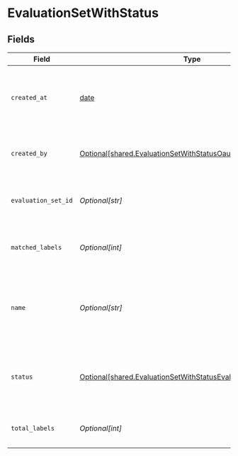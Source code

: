 # EvaluationSetWithStatus


## Fields

| Field                                                                                                                                          | Type                                                                                                                                           | Required                                                                                                                                       | Description                                                                                                                                    |
| ---------------------------------------------------------------------------------------------------------------------------------------------- | ---------------------------------------------------------------------------------------------------------------------------------------------- | ---------------------------------------------------------------------------------------------------------------------------------------------- | ---------------------------------------------------------------------------------------------------------------------------------------------- |
| `created_at`                                                                                                                                   | [date](https://docs.python.org/3/library/datetime.html#date-objects)                                                                           | :heavy_check_mark:                                                                                                                             | Datetime object, specifies when the evaluation set was created                                                                                 |
| `created_by`                                                                                                                                   | [Optional[shared.EvaluationSetWithStatusOauthUser]](undefined/models/shared/evaluationsetwithstatusoauthuser.md)                               | :heavy_minus_sign:                                                                                                                             | The user who created the evaluation set.                                                                                                       |
| `evaluation_set_id`                                                                                                                            | *Optional[str]*                                                                                                                                | :heavy_check_mark:                                                                                                                             | Unique identifier of an evaluation set                                                                                                         |
| `matched_labels`                                                                                                                               | *Optional[int]*                                                                                                                                | :heavy_check_mark:                                                                                                                             | The number of labels that were not matched                                                                                                     |
| `name`                                                                                                                                         | *Optional[str]*                                                                                                                                | :heavy_check_mark:                                                                                                                             | Name of the evaluation set. By default, the name of the csv or Squad2 file.                                                                    |
| `status`                                                                                                                                       | [Optional[shared.EvaluationSetWithStatusEvaluationSetStatusAsStr]](undefined/models/shared/evaluationsetwithstatusevaluationsetstatusasstr.md) | :heavy_check_mark:                                                                                                                             | Shows you what is currently happening to the evaluation set.                                                                                   |
| `total_labels`                                                                                                                                 | *Optional[int]*                                                                                                                                | :heavy_check_mark:                                                                                                                             | The total number of uploaded labels                                                                                                            |